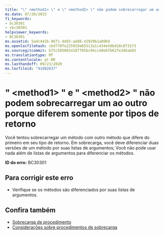 ```yaml
---
title: "\" <method1> \" e \" <method2> \" não podem sobrecarregar um ao outro porque diferem somente por tipos de retorno"
ms.date: 07/20/2015
f1_keywords:
- bc30301
- vbc30301
helpviewer_keywords:
- BC30301
ms.assetid: 5adc442b-9671-4d93-add8-42929b1a09b9
ms.openlocfilehash: cbd778fe225919a65513a1c434e58bd18c8f31f3
ms.sourcegitcommit: bf5c5850654187705bc94cc40ebfb62fe346ab02
ms.translationtype: MT
ms.contentlocale: pt-BR
ms.lasthandoff: 09/23/2020
ms.locfileid: "91082637"
---
```

# <a name="method1-and-method2-cannot-overload-each-other-because-they-differ-only-by-return-types"></a>" \<method1> " e " \<method2> " não podem sobrecarregar um ao outro porque diferem somente por tipos de retorno

Você tentou sobrecarregar um método com outro método que difere do primeiro em seu tipo de retorno. Em sobrecarga, você deve diferenciar duas versões de um método por suas listas de argumentos; Você não pode usar nada além de listas de argumentos para diferenciar os métodos.  
  
 **ID do erro:** BC30301  
  
## <a name="to-correct-this-error"></a>Para corrigir este erro  
  
- Verifique se os métodos são diferenciados por suas listas de argumentos.  
  
## <a name="see-also"></a>Confira também

- [Sobrecarga de procedimento](../programming-guide/language-features/procedures/procedure-overloading.md)
- [Considerações sobre procedimentos de sobrecarga](../programming-guide/language-features/procedures/considerations-in-overloading-procedures.md)

